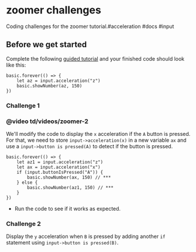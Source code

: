 # zoomer challenges

Coding challenges for the zoomer tutorial.#acceleration #docs #input

## Before we get started

Complete the following [guided tutorial](/microbit/lessons/zoomer/tutorial) and your finished code should look like this:

```
basic.forever(() => {
    let az = input.acceleration("z")
    basic.showNumber(az, 150)
})
```

### Challenge 1

### @video td/videos/zoomer-2

We'll modify the code to display the `x` acceleration if the `A` button is pressed. For that, we need to store `input->acceleration(x)` in a new variable `ax` and use a `input->button is pressed(A)` to detect if the button is pressed.

```
basic.forever(() => {
    let az1 = input.acceleration("z")
    let ax = input.acceleration("x")
    if (input.buttonIsPressed("A")) {
        basic.showNumber(ax, 150) // ***
    } else {
        basic.showNumber(az1, 150) // ***
    }
})
```

* Run the code to see if it works as expected.

### Challenge 2

Display the `y` acceleration when `B` is pressed by adding another `if` statement using `input->button is pressed(B)`.

